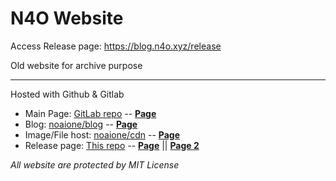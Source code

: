 # N4O Website

Access Release page: https://blog.n4o.xyz/release

Old website for archive purpose

---

Hosted with Github & Gitlab
- Main Page: [GitLab repo](https://gitlab.com/noaione/noaione.gitlab.io) -- **[Page](https://n4o.xyz)**
- Blog: [noaione/blog](https://github.com/noaione/blog) -- **[Page](https://blog.n4o.xyz/blog)**
- Image/File host: [noaione/cdn](https://github.com/noaione/cdn) -- **[Page](https://p.n4o.xyz)**
- Release page: [This repo](#) -- **[Page](https://blog.n4o.xyz)** || **[Page 2](https://blog.n4o.xyz)**


*All website are protected by MIT License*
